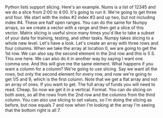 Python lists support slicing. Here's an example. Nums is a list of 12345 and we do a slice from 2:00 to 4:00. It's going to run it. We're going to get three and four. We start with the index #2 index #3 and up two, but not including index #4. These are half open ranges. You can do the same for Numpy arrays, so we create a vector with a range and then get a slice of this vector. Matrix slicing is useful since many times you'd like to take a subset of your data for training, testing, and other tasks. Numpy takes slicing to a whole new level. Let's have a look. Let's create an array with three rows and four columns. When we take the array at location 0, we are going to get the 1st row. We can also say the second element in the 2nd row and this is 5 S. This one here. We can also do it in another way by saying I want one comma one. And this will give me the same element. What happens if you want a column for a column? We're going to use slicing. Say we want all the rows, but only the second element for every row, and now we're going to get 1/5 and 9, which is the first column. Note that we get a flat array and not an array of ones. If you want to get. The full array of funds you will need to read.
Cheap.
So now we get it in a vertical. Format. You can do slicing on both axes, so all the rows from the 2nd row and the columns from the third column. You can also use slicing to set values, so I'm doing the slicing as before, but now equals 7 and now when I'm looking at the array I'm seeing that the bottom right is all 7.
